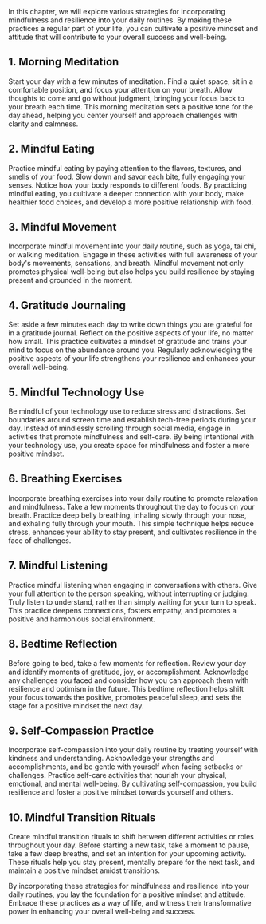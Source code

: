 
In this chapter, we will explore various strategies for incorporating mindfulness and resilience into your daily routines. By making these practices a regular part of your life, you can cultivate a positive mindset and attitude that will contribute to your overall success and well-being.

## 1\. Morning Meditation

Start your day with a few minutes of meditation. Find a quiet space, sit in a comfortable position, and focus your attention on your breath. Allow thoughts to come and go without judgment, bringing your focus back to your breath each time. This morning meditation sets a positive tone for the day ahead, helping you center yourself and approach challenges with clarity and calmness.

## 2\. Mindful Eating

Practice mindful eating by paying attention to the flavors, textures, and smells of your food. Slow down and savor each bite, fully engaging your senses. Notice how your body responds to different foods. By practicing mindful eating, you cultivate a deeper connection with your body, make healthier food choices, and develop a more positive relationship with food.

## 3\. Mindful Movement

Incorporate mindful movement into your daily routine, such as yoga, tai chi, or walking meditation. Engage in these activities with full awareness of your body's movements, sensations, and breath. Mindful movement not only promotes physical well-being but also helps you build resilience by staying present and grounded in the moment.

## 4\. Gratitude Journaling

Set aside a few minutes each day to write down things you are grateful for in a gratitude journal. Reflect on the positive aspects of your life, no matter how small. This practice cultivates a mindset of gratitude and trains your mind to focus on the abundance around you. Regularly acknowledging the positive aspects of your life strengthens your resilience and enhances your overall well-being.

## 5\. Mindful Technology Use

Be mindful of your technology use to reduce stress and distractions. Set boundaries around screen time and establish tech-free periods during your day. Instead of mindlessly scrolling through social media, engage in activities that promote mindfulness and self-care. By being intentional with your technology use, you create space for mindfulness and foster a more positive mindset.

## 6\. Breathing Exercises

Incorporate breathing exercises into your daily routine to promote relaxation and mindfulness. Take a few moments throughout the day to focus on your breath. Practice deep belly breathing, inhaling slowly through your nose, and exhaling fully through your mouth. This simple technique helps reduce stress, enhances your ability to stay present, and cultivates resilience in the face of challenges.

## 7\. Mindful Listening

Practice mindful listening when engaging in conversations with others. Give your full attention to the person speaking, without interrupting or judging. Truly listen to understand, rather than simply waiting for your turn to speak. This practice deepens connections, fosters empathy, and promotes a positive and harmonious social environment.

## 8\. Bedtime Reflection

Before going to bed, take a few moments for reflection. Review your day and identify moments of gratitude, joy, or accomplishment. Acknowledge any challenges you faced and consider how you can approach them with resilience and optimism in the future. This bedtime reflection helps shift your focus towards the positive, promotes peaceful sleep, and sets the stage for a positive mindset the next day.

## 9\. Self-Compassion Practice

Incorporate self-compassion into your daily routine by treating yourself with kindness and understanding. Acknowledge your strengths and accomplishments, and be gentle with yourself when facing setbacks or challenges. Practice self-care activities that nourish your physical, emotional, and mental well-being. By cultivating self-compassion, you build resilience and foster a positive mindset towards yourself and others.

## 10\. Mindful Transition Rituals

Create mindful transition rituals to shift between different activities or roles throughout your day. Before starting a new task, take a moment to pause, take a few deep breaths, and set an intention for your upcoming activity. These rituals help you stay present, mentally prepare for the next task, and maintain a positive mindset amidst transitions.

By incorporating these strategies for mindfulness and resilience into your daily routines, you lay the foundation for a positive mindset and attitude. Embrace these practices as a way of life, and witness their transformative power in enhancing your overall well-being and success.
